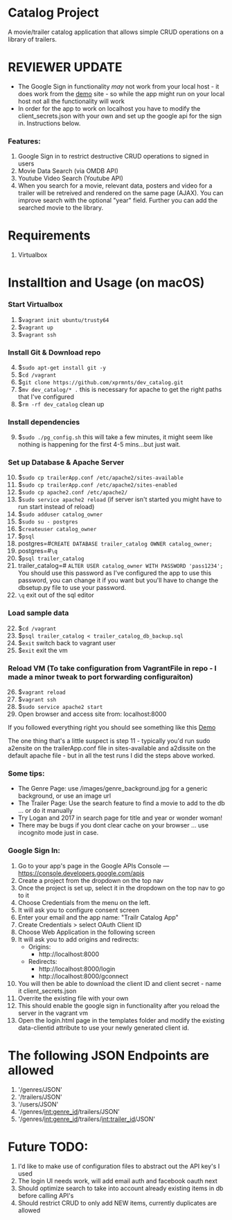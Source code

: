 
# Catalog Project
A movie/trailer catalog application that allows simple CRUD operations on a library of trailers.

# REVIEWER UPDATE
- The Google Sign in functionality *may* not work from your local host - it does work from the [demo](bskt.ca) site - so while the app might run on your local host not all the functionality will work
- In order for the app to work on localhost you have to modify the client_secrets.json with your own and set up the google api for the sign in. Instructions below.

### Features:
1) Google Sign in to restrict destructive CRUD operations to signed in users
2) Movie Data Search (via OMDB API)
3) Youtube Video Search (Youtube API)
4) When you search for a movie, relevant data, posters and video for a trailer will be retreived and rendered on the same page (AJAX). You can improve search with the optional "year" field. Further you can add the searched movie to the library.

# Requirements
1) Virtualbox

# Installtion and Usage (on macOS)

### Start Virtualbox
1) $```vagrant init ubuntu/trusty64```
2) $```vagrant up```
3) $```vagrant ssh```

### Install Git & Download repo
4) $```sudo apt-get install git -y```
5) $```cd /vagrant```
6) $```git clone https://github.com/xprmnts/dev_catalog.git```
7) $```mv dev_catalog/* .``` this is necessary for apache to get the right paths that I've configured
8) $```rm -rf dev_catalog``` clean up

### Install dependencies
9) $```sudo ./pg_config.sh``` this will take a few minutes, it might seem like nothing is happening for the first 4-5 mins...but just wait.

### Set up Database & Apache Server
10) $```sudo cp trailerApp.conf /etc/apache2/sites-available```
11) $```sudo cp trailerApp.conf /etc/apache2/sites-enabled```
12) $```sudo cp apache2.conf /etc/apache2/```
13) $```sudo service apache2 reload``` (if server isn't started you might have to run start instead of reload)
13) $```sudo adduser catalog_owner```
14) $```sudo su - postgres```
15) $```createuser catalog_owner```
16) $```psql```
17) postgres=#```CREATE DATABASE trailer_catalog OWNER catalog_owner;```
18) postgres=#```\q```
19) $```psql trailer_catalog```
20) trailer_catalog=# ```ALTER USER catalog_owner WITH PASSWORD 'pass1234';``` You should use this password as I've configured the app to use this password, you can change it if you want but you'll have to change the dbsetup.py file to use your password.
21) ```\q``` exit out of the sql editor

### Load sample data
22) $```cd /vagrant```
23) $```psql trailer_catalog < trailer_catalog_db_backup.sql```
24) $```exit``` switch back to vagrant user
25) $```exit``` exit the vm

### Reload VM (To take configuration from VagrantFile in repo - I made a minor tweak to port forwarding configuraiton)
26) $```vagrant reload```
27) $```vagrant ssh```
28) $```sudo service apache2 start```
29) Open browser and access site from: localhost:8000

If you followed everything right you should see something like this [Demo](http://bskt.ca/)

The one thing that's a little suspect is step 11 - typically you'd run sudo a2ensite on the trailerApp.conf file in sites-available and a2dissite on the default apache file - but in all the test runs I did the steps above worked.

### Some tips:
- The Genre Page: use /images/genre_background.jpg for a generic background, or use an image url
- The Trailer Page: Use the search feature to find a movie to add to the db ... or do it manually
- Try Logan and 2017 in search page for title and year or wonder woman!
- There may be bugs if you dont clear cache on your browser ... use incognito mode just in case.

### Google Sign In:
1) Go to your app's page in the Google APIs Console — https://console.developers.google.com/apis
2) Create a project from the dropdown on the top nav
3) Once the project is set up, select it in the dropdown on the top nav to go to it
4) Choose Credentials from the menu on the left.
5) It will ask you to configure consent screen
6) Enter your email and the app name: "Trailr Catalog App"
7) Create Credentials > select OAuth Client ID
8) Choose Web Application in the following screen
9) It will ask you to add origins and redirects:
	- Origins:
		- http://localhost:8000
	- Redirects:
		- http://localhost:8000/login
		- http://localhost:8000/gconnect
10) You will then be able to download the client ID and client secret - name it client_secrets.json
11) Overrite the existing file with your own
12) This should enable the google sign in functionality after you reload the server in the vagrant vm
13) Open the login.html page in the templates folder and modify the existing data-clientid attribute to use your newly generated client id.

# The following JSON Endpoints are allowed
1) '/genres/JSON'
2) '/trailers/JSON'
3) '/users/JSON'
4) '/genres/<int:genre_id>/trailers/JSON'
5) '/genres/<int:genre_id>/trailers/<int:trailer_id>/JSON'

# Future TODO:
1) I'd like to make use of configuration files to abstract out the API key's I used
2) The login UI needs work, will add email auth and facebook oauth next
3) Should optimize search to take into account already existing items in db before calling API's
4) Should restrict CRUD to only add NEW items, currently duplicates are allowed
